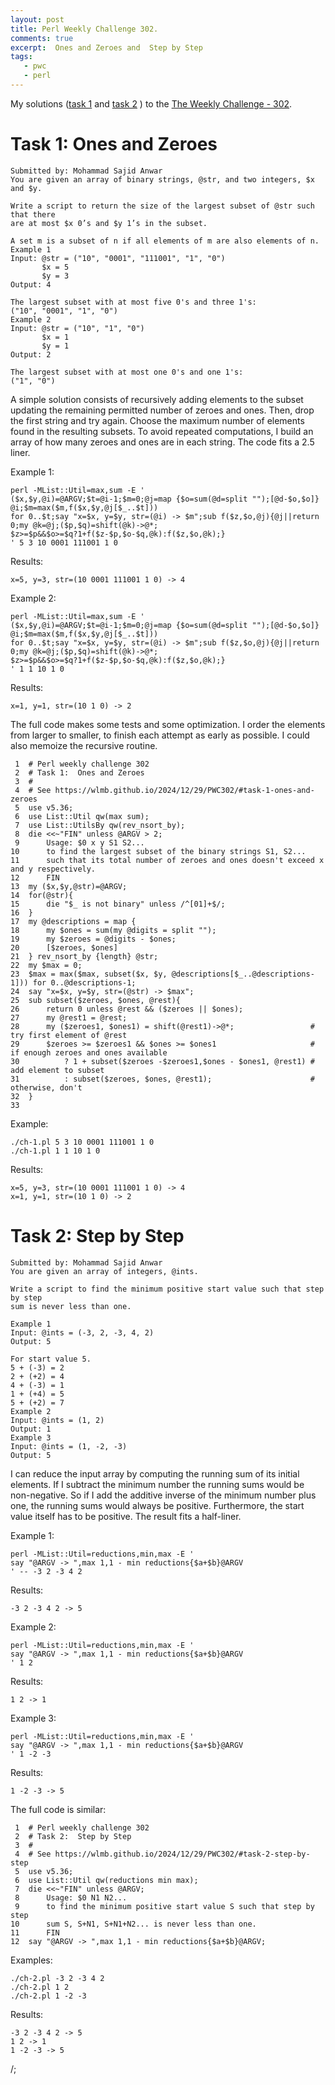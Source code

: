 ```yaml
---
layout: post
title: Perl Weekly Challenge 302.
comments: true
excerpt:  Ones and Zeroes and  Step by Step
tags:
   - pwc
   - perl
---
```


My solutions
([task 1](https://github.com/wlmb/perlweeklychallenge-club/blob/master/challenge-302/wlmb/perl/ch-1.pl)
and
[task 2](https://github.com/wlmb/perlweeklychallenge-club/blob/master/challenge-302/wlmb/perl/ch-2.pl)
)
to the  [The Weekly Challenge - 302](https://theweeklychallenge.org/blog/perl-weekly-challenge-302).


# Task 1: Ones and Zeroes

    Submitted by: Mohammad Sajid Anwar
    You are given an array of binary strings, @str, and two integers, $x and $y.
    
    Write a script to return the size of the largest subset of @str such that there
    are at most $x 0’s and $y 1’s in the subset.
    
    A set m is a subset of n if all elements of m are also elements of n.
    Example 1
    Input: @str = ("10", "0001", "111001", "1", "0")
           $x = 5
           $y = 3
    Output: 4
    
    The largest subset with at most five 0's and three 1's:
    ("10", "0001", "1", "0")
    Example 2
    Input: @str = ("10", "1", "0")
           $x = 1
           $y = 1
    Output: 2
    
    The largest subset with at most one 0's and one 1's:
    ("1", "0")

A simple solution consists of recursively adding elements to the
subset updating the remaining  permitted number of zeroes and ones.
Then, drop the first string and try again. Choose the maximum number of elements
found in the resulting subsets. To avoid repeated computations, I
build an array of how many zeroes and ones are in each string.
The code fits a 2.5 liner.

Example 1:

    perl -MList::Util=max,sum -E '
    ($x,$y,@i)=@ARGV;$t=@i-1;$m=0;@j=map {$o=sum(@d=split "");[@d-$o,$o]} @i;$m=max($m,f($x,$y,@j[$_..$t]))
    for 0..$t;say "x=$x, y=$y, str=(@i) -> $m";sub f($z,$o,@j){@j||return 0;my @k=@j;($p,$q)=shift(@k)->@*;
    $z>=$p&&$o>=$q?1+f($z-$p,$o-$q,@k):f($z,$o,@k);}
    ' 5 3 10 0001 111001 1 0

Results:

    x=5, y=3, str=(10 0001 111001 1 0) -> 4

Example 2:

    perl -MList::Util=max,sum -E '
    ($x,$y,@i)=@ARGV;$t=@i-1;$m=0;@j=map {$o=sum(@d=split "");[@d-$o,$o]} @i;$m=max($m,f($x,$y,@j[$_..$t]))
    for 0..$t;say "x=$x, y=$y, str=(@i) -> $m";sub f($z,$o,@j){@j||return 0;my @k=@j;($p,$q)=shift(@k)->@*;
    $z>=$p&&$o>=$q?1+f($z-$p,$o-$q,@k):f($z,$o,@k);}
    ' 1 1 10 1 0

Results:

    x=1, y=1, str=(10 1 0) -> 2

The full code makes some tests and some optimization. I order the
elements from larger to smaller, to finish each attempt as early as
possible. I could also memoize the recursive routine.

     1  # Perl weekly challenge 302
     2  # Task 1:  Ones and Zeroes
     3  #
     4  # See https://wlmb.github.io/2024/12/29/PWC302/#task-1-ones-and-zeroes
     5  use v5.36;
     6  use List::Util qw(max sum);
     7  use List::UtilsBy qw(rev_nsort_by);
     8  die <<~"FIN" unless @ARGV > 2;
     9      Usage: $0 x y S1 S2...
    10      to find the largest subset of the binary strings S1, S2...
    11      such that its total number of zeroes and ones doesn't exceed x and y respectively.
    12      FIN
    13  my ($x,$y,@str)=@ARGV;
    14  for(@str){
    15      die "$_ is not binary" unless /^[01]+$/;
    16  }
    17  my @descriptions = map {
    18      my $ones = sum(my @digits = split "");
    19      my $zeroes = @digits - $ones;
    20      [$zeroes, $ones]
    21  } rev_nsort_by {length} @str;
    22  my $max = 0;
    23  $max = max($max, subset($x, $y, @descriptions[$_..@descriptions-1])) for 0..@descriptions-1;
    24  say "x=$x, y=$y, str=(@str) -> $max";
    25  sub subset($zeroes, $ones, @rest){
    26      return 0 unless @rest && ($zeroes || $ones);
    27      my @rest1 = @rest;
    28      my ($zeroes1, $ones1) = shift(@rest1)->@*;                 # try first element of @rest
    29      $zeroes >= $zeroes1 && $ones >= $ones1                     # if enough zeroes and ones available
    30          ? 1 + subset($zeroes -$zeroes1,$ones - $ones1, @rest1) # add element to subset
    31          : subset($zeroes, $ones, @rest1);                      # otherwise, don't
    32  }
    33  

Example:

    ./ch-1.pl 5 3 10 0001 111001 1 0
    ./ch-1.pl 1 1 10 1 0

Results:

    x=5, y=3, str=(10 0001 111001 1 0) -> 4
    x=1, y=1, str=(10 1 0) -> 2


# Task 2: Step by Step

    Submitted by: Mohammad Sajid Anwar
    You are given an array of integers, @ints.
    
    Write a script to find the minimum positive start value such that step by step
    sum is never less than one.
    
    Example 1
    Input: @ints = (-3, 2, -3, 4, 2)
    Output: 5
    
    For start value 5.
    5 + (-3) = 2
    2 + (+2) = 4
    4 + (-3) = 1
    1 + (+4) = 5
    5 + (+2) = 7
    Example 2
    Input: @ints = (1, 2)
    Output: 1
    Example 3
    Input: @ints = (1, -2, -3)
    Output: 5

I can reduce the input array by computing the running sum of its
initial elements. If I subtract the minimum number the running sums
would be non-negative. So if I add the additive inverse of the minimum
number plus one, the running sums would always be
positive. Furthermore, the start value itself has to be positive. The
result fits a half-liner.

Example 1:

    perl -MList::Util=reductions,min,max -E '
    say "@ARGV -> ",max 1,1 - min reductions{$a+$b}@ARGV
    ' -- -3 2 -3 4 2

Results:

    -3 2 -3 4 2 -> 5

Example 2:

    perl -MList::Util=reductions,min,max -E '
    say "@ARGV -> ",max 1,1 - min reductions{$a+$b}@ARGV
    ' 1 2

Results:

    1 2 -> 1

Example 3:

    perl -MList::Util=reductions,min,max -E '
    say "@ARGV -> ",max 1,1 - min reductions{$a+$b}@ARGV
    ' 1 -2 -3

Results:

    1 -2 -3 -> 5

The full code is similar:

     1  # Perl weekly challenge 302
     2  # Task 2:  Step by Step
     3  #
     4  # See https://wlmb.github.io/2024/12/29/PWC302/#task-2-step-by-step
     5  use v5.36;
     6  use List::Util qw(reductions min max);
     7  die <<~"FIN" unless @ARGV;
     8      Usage: $0 N1 N2...
     9      to find the minimum positive start value S such that step by step
    10      sum S, S+N1, S+N1+N2... is never less than one.
    11      FIN
    12  say "@ARGV -> ",max 1,1 - min reductions{$a+$b}@ARGV;

Examples:

    ./ch-2.pl -3 2 -3 4 2
    ./ch-2.pl 1 2
    ./ch-2.pl 1 -2 -3

Results:

    -3 2 -3 4 2 -> 5
    1 2 -> 1
    1 -2 -3 -> 5

/;


